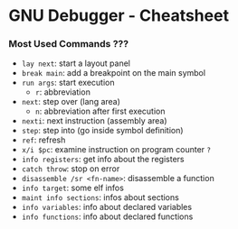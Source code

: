 # GNU Debugger - Cheatsheet

### Most Used Commands ???

- `lay next`: start a layout panel
- `break main`: add a breakpoint on the main symbol
- `run args`: start execution
    - `r`: abbreviation
- `next`: step over (lang area)
    - `n`: abbreviation after first execution
- `nexti`: next instruction (assembly area)
- `step`: step into (go inside symbol definition)
- `ref`: refresh
- `x/i $pc`: examine instruction on program counter `?`
- `info registers`: get info about the registers
- `catch throw`: stop on error
- `disassemble /sr <fn-name>`: disassemble a function
- `info target`: some elf infos
- `maint info sections`: infos about sections
- `info variables`: info about declared variables
- `info functions`: info about declared functions
